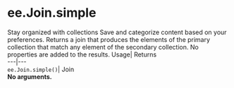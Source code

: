  
#  ee.Join.simple 
Stay organized with collections  Save and categorize content based on your preferences. 
Returns a join that produces the elements of the primary collection that match any element of the secondary collection. No properties are added to the results. Usage| Returns  
---|---  
`ee.Join.simple()`| Join  
**No arguments.**
